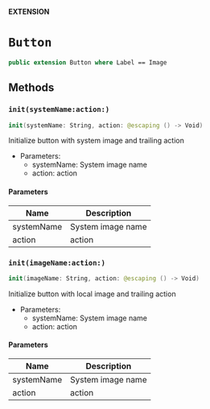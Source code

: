**EXTENSION**

# `Button`
```swift
public extension Button where Label == Image
```

## Methods
### `init(systemName:action:)`

```swift
init(systemName: String, action: @escaping () -> Void)
```

Initialize button with system image and trailing action
- Parameters:
  - systemName: System image name
  - action: action

#### Parameters

| Name | Description |
| ---- | ----------- |
| systemName | System image name |
| action | action |

### `init(imageName:action:)`

```swift
init(imageName: String, action: @escaping () -> Void)
```

Initialize button with local image and trailing action
- Parameters:
  - systemName: System image name
  - action: action

#### Parameters

| Name | Description |
| ---- | ----------- |
| systemName | System image name |
| action | action |